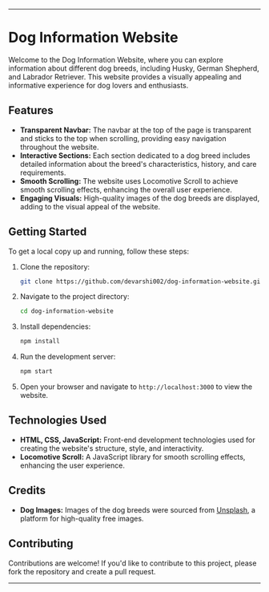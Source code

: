 
---

# Dog Information Website

Welcome to the Dog Information Website, where you can explore information about different dog breeds, including Husky, German Shepherd, and Labrador Retriever. This website provides a visually appealing and informative experience for dog lovers and enthusiasts.

## Features

- **Transparent Navbar:** The navbar at the top of the page is transparent and sticks to the top when scrolling, providing easy navigation throughout the website.
- **Interactive Sections:** Each section dedicated to a dog breed includes detailed information about the breed's characteristics, history, and care requirements.
- **Smooth Scrolling:** The website uses Locomotive Scroll to achieve smooth scrolling effects, enhancing the overall user experience.
- **Engaging Visuals:** High-quality images of the dog breeds are displayed, adding to the visual appeal of the website.

## Getting Started

To get a local copy up and running, follow these steps:

1. Clone the repository:
   ```bash
   git clone https://github.com/devarshi002/dog-information-website.git
   ```
2. Navigate to the project directory:
   ```bash
   cd dog-information-website
   ```
3. Install dependencies:
   ```bash
   npm install
   ```
4. Run the development server:
   ```bash
   npm start
   ```
5. Open your browser and navigate to `http://localhost:3000` to view the website.

## Technologies Used

- **HTML, CSS, JavaScript:** Front-end development technologies used for creating the website's structure, style, and interactivity.
- **Locomotive Scroll:** A JavaScript library for smooth scrolling effects, enhancing the user experience.

## Credits

- **Dog Images:** Images of the dog breeds were sourced from [Unsplash](https://unsplash.com/), a platform for high-quality free images.

## Contributing

Contributions are welcome! If you'd like to contribute to this project, please fork the repository and create a pull request.

---

